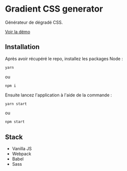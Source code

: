 # Gradient CSS generator

Générateur de dégradé CSS.

[Voir la démo](https://elegant-bassi-de4240.netlify.app/)

## Installation

Après avoir récupéré le repo, installez les packages Node :

```bash
yarn
```
ou
```bash
npm i 
```

Ensuite lancez l'application à l'aide de la commande :

```bash
yarn start
```
ou
```bash
npm start
```

## Stack

- Vanilla JS
- Webpack
- Babel
- Sass
